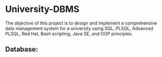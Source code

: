 # University-DBMS  
The objective of this project is to design and implement a comprehensive data management system for a university using SQL, PLSQL, Advanced PLSQL, Red Hat, Bash scripting, Java SE, and OOP principles. 
## Database:
